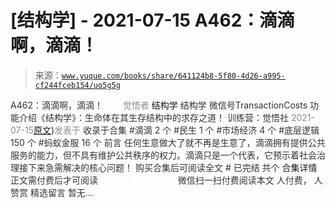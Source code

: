 # [结构学] - 2021-07-15 A462：滴滴啊，滴滴！

> 来源：[`www.yuque.com/books/share/641124b8-5f80-4d26-a995-cf244fceb154/uo5g5g`](https://www.yuque.com/books/share/641124b8-5f80-4d26-a995-cf244fceb154/uo5g5g)

<ne-p id="520f42f3293818f927861ebbd5b15da4_p_0" data-lake-id="520f42f3293818f927861ebbd5b15da4_p_0"><ne-text id="u84022ff1" style="color: rgb(51, 51, 51);">A462：滴滴啊，滴滴！</ne-text></ne-p> <ne-p id="fa18d1026ff147eb538f2bec879fb795" data-lake-id="fa18d1026ff147eb538f2bec879fb795"><ne-text id="ub2977876" ne-fontsize="12" style="color: rgb(255, 255, 255);">原创</ne-text><ne-text id="ud321adbb" style="color: rgb(140, 140, 140);">觉悟者</ne-text> <ne-text id="ubcfa1d42" ne-fontsize="14">结构学</ne-text></ne-p> <ne-p id="ca41745263560ce56499d4c9661fb098" data-lake-id="ca41745263560ce56499d4c9661fb098"><ne-text id="u4fd44e34" ne-fontsize="14" ne-bold="true" style="color: rgb(51, 51, 51);">结构学</ne-text></ne-p> <ne-p id="4428e332b6c58d5dc2659a7cb94331b2" data-lake-id="4428e332b6c58d5dc2659a7cb94331b2"><ne-text id="u7e208b6f" ne-fontsize="14" style="color: rgb(51, 51, 51);">微信号</ne-text><ne-text id="u822558cd" ne-fontsize="14" style="color: rgb(51, 51, 51);">TransactionCosts</ne-text></ne-p> <ne-p id="541ab55964200521dac767f8a48a92b4" data-lake-id="541ab55964200521dac767f8a48a92b4"><ne-text id="ua7bae0db" ne-fontsize="14" style="color: rgb(51, 51, 51);">功能介绍</ne-text><ne-text id="uaac7efb6" ne-fontsize="14" style="color: rgb(51, 51, 51);">《结构学》：生命体在其生存结构中的求存之道！ 训练营：觉悟社</ne-text></ne-p> <ne-p id="6b09366f768fbd21f31f198ece2e2ac8" data-lake-id="6b09366f768fbd21f31f198ece2e2ac8"><ne-text id="u673880c3" style="color: rgb(140, 140, 140);">2021-07-15</ne-text>[<ne-text id="u27ef42ef" ne-fontsize="14">原文</ne-text>](https://mp.weixin.qq.com/s?__biz=MzIzMDYwOTM0Mg==&mid=2247485987&idx=1&sn=b148f4fdd1b8e4c5a6adb9d8ee37eb07&chksm=e8b192f2dfc61be45f8f6378c8a11a241ae609bc3afbc389d32df451c5f0e562ba590bcee88f#rd))<ne-text id="u0e17fc76" ne-fontsize="14" style="color: rgb(140, 140, 140);">发表于</ne-text></ne-p> <ne-p id="023ae498cfc6c75637807a9f1b59359b" data-lake-id="023ae498cfc6c75637807a9f1b59359b"><ne-text id="u86ca6429" style="color: rgb(51, 51, 51);">收录于合集</ne-text></ne-p> <ne-p id="22c566af92ff0203b5d1c89db892a5ce" data-lake-id="22c566af92ff0203b5d1c89db892a5ce"><ne-text id="u86627c68" style="color: rgb(51, 51, 51);">#滴滴 2 个</ne-text></ne-p> <ne-p id="7569c284d77c6a66c91a139d03611930" data-lake-id="7569c284d77c6a66c91a139d03611930"><ne-text id="u77ed2128" style="color: rgb(51, 51, 51);">#民生 1 个</ne-text></ne-p> <ne-p id="1eba5cbd10ace918dee20554c1042429" data-lake-id="1eba5cbd10ace918dee20554c1042429"><ne-text id="u58af6c7e" style="color: rgb(51, 51, 51);">#市场经济 4 个</ne-text></ne-p> <ne-p id="457a0ac46312dfb78c4823ba366857c5" data-lake-id="457a0ac46312dfb78c4823ba366857c5"><ne-text id="u503e9980" style="color: rgb(51, 51, 51);">#底层逻辑 150 个</ne-text></ne-p> <ne-p id="4264808ef63561af17ca1ef51cdae7a5" data-lake-id="4264808ef63561af17ca1ef51cdae7a5"><ne-text id="u1225449d" style="color: rgb(51, 51, 51);">#蚂蚁金服 16 个</ne-text></ne-p> <ne-p id="d3035b43a8e28b13e3b77265c0f07625" data-lake-id="d3035b43a8e28b13e3b77265c0f07625"><ne-text id="ufa549a15" style="color: rgb(51, 51, 51);">前言</ne-text></ne-p> <ne-p id="21c18cd489adba18cdaf2bddee4bdc86" data-lake-id="21c18cd489adba18cdaf2bddee4bdc86"><ne-text id="u8622ea44" style="color: rgb(51, 51, 51);">任何生意做大了就不再是生意了，滴滴拥有提供公共服务的能力，但不具有维护公共秩序的权力。滴滴只是一个代表，它预示着社会治理接下来急需解决的核心问题！</ne-text></ne-p> <ne-p id="c347b1d02e4fa357c668630987ada0ba" data-lake-id="c347b1d02e4fa357c668630987ada0ba" ne-alignment="center"><ne-text id="u92236d06" style="color: rgb(51, 51, 51);">购买合集后可阅读全文</ne-text></ne-p> <ne-p id="154ebc040c590facc212c0d2486b5c6d" data-lake-id="154ebc040c590facc212c0d2486b5c6d" ne-alignment="center"><ne-text id="u8a7098c5" style="color: rgb(51, 51, 51);">#</ne-text></ne-p> <ne-p id="63ad22b0f70706a6f53d6701ee47c029" data-lake-id="63ad22b0f70706a6f53d6701ee47c029" ne-alignment="center"><ne-text id="u0f28f7cc" style="color: rgb(51, 51, 51);">已完结 共个</ne-text></ne-p> <ne-p id="092947dd9c0f6cf972c3fe29e373c6c1" data-lake-id="092947dd9c0f6cf972c3fe29e373c6c1" ne-alignment="center"><ne-text id="u22104462" ne-fontsize="16">合集详情</ne-text></ne-p> <ne-p id="0fb5dfd7315b4d0db853b624832c0e93" data-lake-id="0fb5dfd7315b4d0db853b624832c0e93" ne-alignment="center"><ne-text id="u5f38c765" style="color: rgb(51, 51, 51);">正文需付费后才可阅读</ne-text></ne-p> <ne-p id="a2694ef1828ddcd88e4630a47b56a739" data-lake-id="a2694ef1828ddcd88e4630a47b56a739" ne-alignment="center"><ne-text id="u7d3f0886" style="color: rgb(255, 255, 255);">加载中</ne-text></ne-p> <ne-p id="6cc4f5dfa6cc761d27ca642f23ddf82e" data-lake-id="6cc4f5dfa6cc761d27ca642f23ddf82e" ne-alignment="center"><ne-text id="ufbdff85f" style="color: rgb(255, 255, 255);"> 微信豆购买</ne-text></ne-p> <ne-p id="5e52bf5d0cd38415d9a340df5d72a39d" data-lake-id="5e52bf5d0cd38415d9a340df5d72a39d" ne-alignment="center"><ne-text id="u9286b701" style="color: rgb(51, 51, 51);">微信扫一扫付费阅读本文</ne-text></ne-p> <ne-p id="2da702d9a72c835b249ef93f72a18f8e" data-lake-id="2da702d9a72c835b249ef93f72a18f8e" ne-alignment="center"><ne-text id="ua680ea48" ne-fontsize="13" style="color: rgb(51, 51, 51);">人付费， 人赞赏</ne-text></ne-p> <ne-h3 id="vwrPE" data-lake-id="vwrPE"><ne-heading-ext><ne-heading-anchor></ne-heading-anchor><ne-heading-fold></ne-heading-fold></ne-heading-ext><ne-heading-content><ne-text id="u1dfd969a" ne-fontsize="16" style="color: rgb(51, 51, 51);">精选留言</ne-text></ne-heading-content></ne-h3> <ne-p id="d851fb99065604aae8096508938281dc" data-lake-id="d851fb99065604aae8096508938281dc"><ne-text id="u8a786b9a" style="color: rgb(51, 51, 51);">暂无...</ne-text></ne-p>